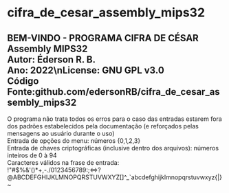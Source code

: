 # cifra_de_cesar_assembly_mips32
BEM-VINDO - PROGRAMA CIFRA DE CÉSAR Assembly MIPS32<br>
Autor: Éderson R. B.<br>
Ano: 2022\nLicense: GNU GPL v3.0<br>
Código Fonte:github.com/edersonRB/cifra_de_cesar_assembly_mips32
---
O programa não trata todos os erros para o caso das entradas estarem
fora dos padrões estabelecidos pela documentação
(e reforçados pelas mensagens ao usuário durante o uso)<br>
Entrada de opções do menu: números {0,1,2,3}<br>
Entrada de chaves criptográficas (inclusive dentro dos arquivos): números inteiros de 0 à 94<br>
Caracteres válidos na frase de entrada:<br>
!"#$%&'()*+,-./0123456789:;<=>?@ABCDEFGHIJKLMNOPQRSTUVWXYZ[\]^_\`abcdefghijklmnopqrstuvwxyz{|}~
